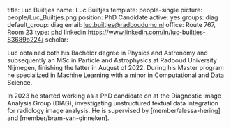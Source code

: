 title: Luc Builtjes
name: Luc Builtjes
template: people-single
picture: people/Luc_Builtjes.png
position: PhD Candidate
active: yes
groups: diag
default_group: diag
email: luc.builtjes@radboudumc.nl
office: Route 767, Room 23
type: phd
linkedin:https://www.linkedin.com/in/luc-builtjes-83689b224/
scholar:


Luc obtained both his Bachelor degree in Physics and Astronomy and subsequently an MSc in Particle and Astrophysics at Radboud University Nijmegen, finishing the latter in August of 2022. During his Master program he specialized in Machine Learning with a minor in Computational and Data Science.

In 2023 he started working as a PhD candidate on at the Diagnostic Image Analysis Group (DIAG), investigating unstructured textual data integration for radiology image analysis. He is supervised by [member/alessa-hering] and [member/bram-van-ginneken].




